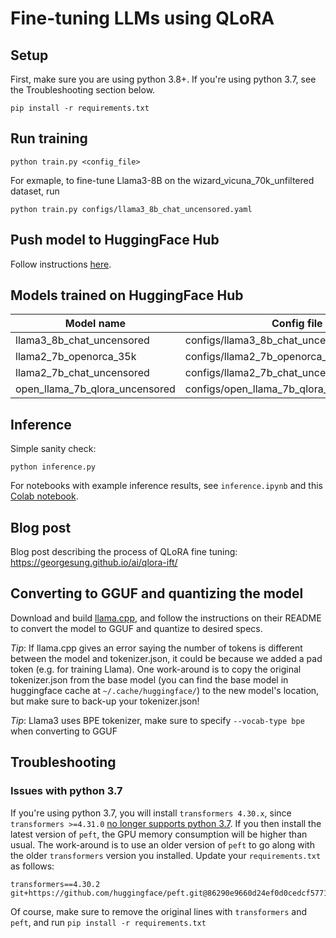 # Fine-tuning LLMs using QLoRA
## Setup
First, make sure you are using python 3.8+. If you're using python 3.7, see the Troubleshooting section below.

`pip install -r requirements.txt`

## Run training
```
python train.py <config_file>
```

For exmaple, to fine-tune Llama3-8B on the wizard_vicuna_70k_unfiltered dataset, run
```
python train.py configs/llama3_8b_chat_uncensored.yaml
```

## Push model to HuggingFace Hub
Follow instructions [here](https://huggingface.co/docs/hub/repositories-getting-started#terminal).

## Models trained on HuggingFace Hub
| Model name | Config file | URL |
|----------|----------|----------|
| llama3_8b_chat_uncensored | configs/llama3_8b_chat_uncensored.yaml | https://huggingface.co/georgesung/llama3_8b_chat_uncensored |
| llama2_7b_openorca_35k | configs/llama2_7b_openorca_35k.yaml | https://huggingface.co/georgesung/llama2_7b_openorca_35k |
| llama2_7b_chat_uncensored | configs/llama2_7b_chat_uncensored.yaml | https://huggingface.co/georgesung/llama2_7b_chat_uncensored |
| open_llama_7b_qlora_uncensored | configs/open_llama_7b_qlora_uncensored.yaml | https://huggingface.co/georgesung/llama2_7b_openorca_35k |


## Inference
Simple sanity check:
```
python inference.py
```

For notebooks with example inference results, see `inference.ipynb` and this [Colab notebook](https://colab.research.google.com/drive/1IlpeofYD9EU6dNHyKKObZhIzkBMyqlUS?usp=sharing).

## Blog post
Blog post describing the process of QLoRA fine tuning: https://georgesung.github.io/ai/qlora-ift/

## Converting to GGUF and quantizing the model
Download and build [llama.cpp](https://github.com/ggerganov/llama.cpp), and follow the instructions on their README to convert the model to GGUF and quantize to desired specs.

*Tip*: If llama.cpp gives an error saying the number of tokens is different between the model and tokenizer.json, it could be because we added a pad token (e.g. for training Llama). One work-around is to copy the original tokenizer.json from the base model (you can find the base model in huggingface cache at `~/.cache/huggingface/`) to the new model's location, but make sure to back-up your tokenizer.json!

*Tip*: Llama3 uses BPE tokenizer, make sure to specify `--vocab-type bpe` when converting to GGUF

## Troubleshooting
### Issues with python 3.7
If you're using python 3.7, you will install `transformers 4.30.x`, since `transformers >=4.31.0` [no longer supports python 3.7](https://github.com/huggingface/transformers/releases/tag/v4.31.0). If you then install the latest version of `peft`, the GPU memory consumption will be higher than usual. The work-around is to use an older version of `peft` to go along with the older `transformers` version you installed. Update your `requirements.txt` as follows:
```
transformers==4.30.2
git+https://github.com/huggingface/peft.git@86290e9660d24ef0d0cedcf57710da249dd1f2f4
```
Of course, make sure to remove the original lines with `transformers` and `peft`, and run `pip install -r requirements.txt`

